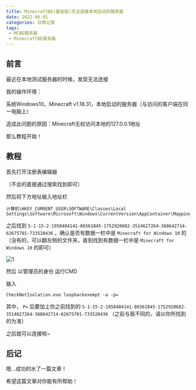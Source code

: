 ```yaml
---
title: MinecraftBE(基岩版)无法连接本地启动的服务器
date: 2022-06-01
categories: 日常记录
tags: 
 - MCBE服务器
 - MinecraftBE服务器
---
```

## 前言
最近在本地测试服务器的时候，发现无法连接

我的操作环境：

系统Windows10，Minecraft v1.18.31，本地启动的服务器（与访问的客户端在同一电脑上）

造成此问题的原因：Minecraft无权访问本地的127.0.0.1地址

那么教程开始！




## 教程

首先打开注册表编辑器

（不会的直接通过搜索找到即可）

然后将下方地址输入地址栏
```
计算机\HKEY_CURRENT_USER\SOFTWARE\Classes\Local Settings\Software\Microsoft\Windows\CurrentVersion\AppContainer\Mappings\
```

之后找到 `S-1-15-2-1958404141-86561845-1752920682-3514627264-368642714-62675701-733520436` ，确认是否有数据一栏中是 `Minecraft for Windows 10` 的（没有的，可以翻左侧的文件夹，直到找到有数据一栏中是 `Minecraft for Windows 10` 的即可）

![1](https://api.mluk.cn/images/Snipaste_2022-06-01_21-51-27.png)

然后 以管理员的身份 运行CMD

输入
```
CheckNetIsolation.exe loopbackexempt -a -p=
```

其中， `P=` 后要加上你之前找到的 `S-1-15-2-1958404141-86561845-1752920682-3514627264-368642714-62675701-733520436` （之前与我不同的，请以你所找到的为准）

之后就可以连接啦~




## 后记
嗯...成功的水了一篇文章！

希望这篇文章对你能有所帮助！